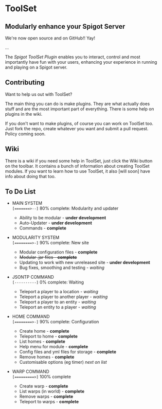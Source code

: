 ToolSet
=======
Modularly enhance your Spigot Server
------------------------------------

We're now open source and on GitHub!! Yay!

...

The *Spigot ToolSet Plugin* enables you to interact, control and most
importantly have fun with your users, enhancing your experience in running and
playing on a Spigot server.

Contributing
------------

Want to help us out with ToolSet?

The main thing you can do is make plugins. They are what actually does stuff
and are the most important part of everything. There is some help on plugins in
the wiki.

If you don't want to make plugins, of course you can work on ToolSet too. Just
fork the repo, create whatever you want and submit a pull request. Policy
coming soon.

Wiki
----

There is a wiki if you need some help in ToolSet, just click the Wiki button on
the toolbar. It contains a bunch of information about creating ToolSet modules.
If you want to learn how to use ToolSet, it also [will soon] have info about
doing that too.

To Do List
----------

- MAIN SYSTEM<br/>
  `[=======>--]` 80% complete: Modularity and updater
  - Ability to be modular - **under development**
  - Auto-Updater - **under development**
  - Commands - **complete**

- MODULARITY SYSTEM<br/>
  `[========>-]` 90% complete: New site
  - Modular configuration files - **complete**
  - <del>Modular .jar files - **complete**</del>
  - Updating to work with new unreleased site - **under development**
  - Bug fixes, smoothing and testing - *waiting*

- JSONTP COMMAND<br/>
  `[----------]` 0% complete: Waiting
  - Teleport a player to a location - *waiting*
  - Teleport a player to another player - *waiting*
  - Teleport a player to an entity - *waiting*
  - Teleport an entity to a player - *waiting*
  

- HOME COMMAND<br/>
  `[========>-]` 90% complete: Configuration
  - Create home - **complete**
  - Teleport to home - **complete**
  - List homes - **complete**
  - Help menu for module - **complete**
  - Config files and yml files for storage - **complete**
  - Remove homes - **complete**
  - Customisable options (eg timer) *next on list*


- WARP COMMAND<br/>
  `[=========>]` 100% complete
  - Create warp - **complete**
  - List warps (in world) - **complete**
  - Remove warps - **complete**
  - Teleport to warps - **complete**